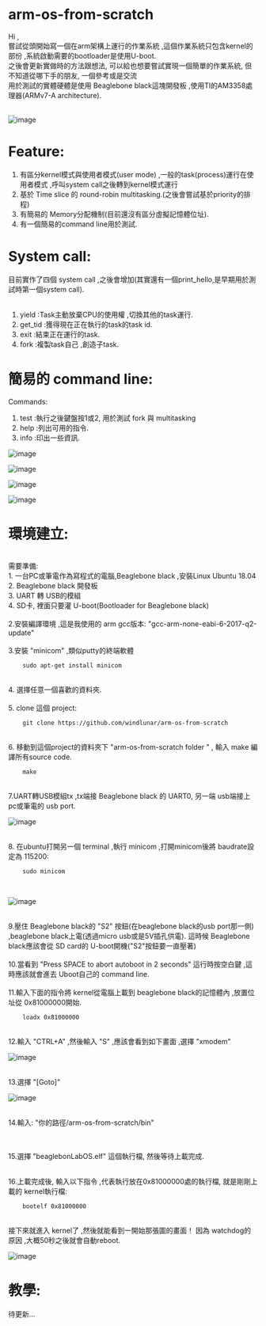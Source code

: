 # arm-os-from-scratch

Hi ,<br>
嘗試從頭開始寫一個在arm架構上運行的作業系統 ,這個作業系統只包含kernel的部份 ,系統啟動需要的bootloader是使用U-boot.
<br>
之後會更新實做時的方法跟想法, 可以給也想要嘗試實現一個簡單的作業系統, 但不知道從哪下手的朋友, 一個參考或是交流 
<br>
用於測試的實體硬體是使用 Beaglebone black這塊開發板 ,使用TI的AM3358處理器(ARMv7-A architecture).
<br><br>

![image](https://github.com/windlunar/arm-os-from-scratch/blob/master/pictures/logo.png)

Feature:
=
1. 有區分kernel模式與使用者模式(user mode) ,一般的task(process)運行在使用者模式 ,呼叫system call之後轉到kernel模式運行
1. 基於 Time slice 的 round-robin multitasking.(之後會嘗試基於priority的排程)<br>
2. 有簡易的 Memory分配機制(目前還沒有區分虛擬記憶體位址).<br>
3. 有一個簡易的command line用於測試.<br>

System call:
=

目前實作了四個 system call ,之後會增加(其實還有一個print_hello,是早期用於測試時第一個system call).<br><br>

1. yield :Task主動放棄CPU的使用權 ,切換其他的task運行.<br>
2. get_tid :獲得現在正在執行的task的task id.<br>
3. exit :結束正在運行的task.<br>
3. fork :複製task自己 ,創造子task.<br>

簡易的 command line:
=

Commands:
<br>

1. test :執行之後鍵盤按1或2, 用於測試 fork 與 multitasking<br>
2. help :列出可用的指令.<br>
3. info :印出一些資訊.<br>

![image](https://github.com/windlunar/arm-os-from-scratch/blob/master/pictures/cmd.png)

![image](https://github.com/windlunar/arm-os-from-scratch/blob/master/pictures/info.png)

![image](https://github.com/windlunar/arm-os-from-scratch/blob/master/pictures/fork_test.png)

![image](https://github.com/windlunar/arm-os-from-scratch/blob/master/pictures/test.png)


環境建立:
=

<br>
需要準備:
<br>
1. 一台PC或筆電作為寫程式的電腦,Beaglebone black ,安裝Linux Ubuntu 18.04
<br>
2. Beaglebone black 開發板
<br>
3. UART 轉 USB的模組
<br>
4. SD卡, 裡面只要灌 U-boot(Bootloader for Beaglebone black)
<br>

<br>
2.安裝編譯環境 ,這是我使用的 arm gcc版本: "gcc-arm-none-eabi-6-2017-q2-update" 
<br><br>
3.安裝 "minicom" ,類似putty的終端軟體

        sudo apt-get install minicom

<br>
4. 選擇任意一個喜歡的資料夾.<br><br>
5. clone 這個 project:

        git clone https://github.com/windlunar/arm-os-from-scratch

<br>
6. 移動到這個project的資料夾下 "arm-os-from-scratch folder " , 輸入 make 編譯所有source code.

        make
<br>
7.UART轉USB模組tx ,tx端接 Beaglebone black 的 UART0, 另一端 usb端接上 pc或筆電的 usb port.
<br>

![image](https://github.com/windlunar/arm-os-from-scratch/blob/master/pictures/uart0.png)

<br>
8. 在ubuntu打開另一個 terminal ,執行 minicom ,打開minicom後將 baudrate設定為 115200:

        sudo minicom
<br>

![image](https://github.com/windlunar/arm-os-from-scratch/blob/master/pictures/minicom.png)

<br>        
9.壓住 Beaglebone black的 "S2" 按鈕(在beaglebone black的usb port那一側) ,beaglebone black上電(透過micro usb或是5V插孔供電). 這時候 Beaglebone black應該會從 SD card的 U-boot開機("S2"按鈕要一直壓著)<br>

<br>
10.當看到 "Press SPACE to abort autoboot in 2 seconds" 這行時按空白鍵 ,這時應該就會進去 Uboot自己的 command line.<br>

<br>
11.輸入下面的指令將 kernel從電腦上載到 beaglebone black的記憶體內 ,放置位址從 0x81000000開始.

        loadx 0x81000000

<br>
12.輸入 "CTRL+A" ,然後輸入 "S" ,應該會看到如下畫面 ,選擇 "xmodem"

![image](https://github.com/windlunar/arm-os-from-scratch/blob/master/pictures/choose_xmodem.png)


<br>
13.選擇 "[Goto]"
<br>

![image](https://github.com/windlunar/arm-os-from-scratch/blob/master/pictures/goto.png)

<br>
14.輸入: "你的路徑/arm-os-from-scratch/bin"

<br><br>
15.選擇 "beaglebonLabOS.elf" 這個執行檔, 然後等待上載完成.

<br>
16.上載完成後, 輸入以下指令 ,代表執行放在0x81000000處的執行檔, 就是剛剛上載的 kernel執行檔:

        bootelf 0x81000000


<br>
接下來就進入 kernel了 ,然後就能看到一開始那張圖的畫面！
因為 watchdog的原因 ,大概50秒之後就會自動reboot.


![image](https://github.com/windlunar/arm-os-from-scratch/blob/master/pictures/bbb.jpg)


教學:
=

待更新...